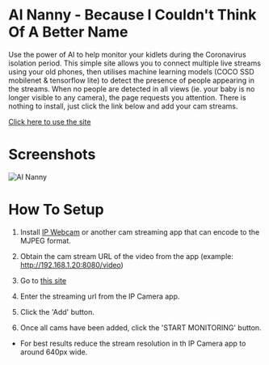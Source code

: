 # AI Nanny - Because I Couldn't Think Of A Better Name

Use the power of AI to help monitor your kidlets during the Coronavirus isolation period. This simple site allows you to connect multiple live streams using your old phones, then utilises machine learning models (COCO SSD mobilenet & tensorflow lite) to detect the presence of people appearing in the streams. When no people are detected in all views (ie. your baby is no longer visible to any camera), the page requests you attention. There is nothing to install, just click the link below and add your cam streams.

[Click here to use the site](https://marktolson.github.io/ai-nanny/)


# Screenshots
![AI Nanny](http://marktolson.github.io/ai-nanny/nanny1.gif)


# How To Setup
1. Install [IP Webcam](https://play.google.com/store/apps/details?id=com.pas.webcam&hl=en_AU) or another cam streaming app that can encode to the MJPEG format.

2. Obtain the cam stream URL of the video from the app (example: http://192.168.1.20:8080/video)

3. Go to [this site](https://marktolson.github.io/ai-nanny/)

4. Enter the streaming url from the IP Camera app.

5. Click the 'Add' button.

6. Once all cams have been added, click the 'START MONITORING' button.

* For best results reduce the stream resolution in th IP Camera app to around 640px wide.
